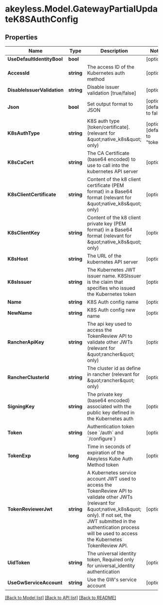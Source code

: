 # akeyless.Model.GatewayPartialUpdateK8SAuthConfig

## Properties

Name | Type | Description | Notes
------------ | ------------- | ------------- | -------------
**UseDefaultIdentityBool** | **bool** |  | [optional] 
**AccessId** | **string** | The access ID of the Kubernetes auth method | [optional] 
**DisableIssuerValidation** | **string** | Disable issuer validation [true/false] | [optional] 
**Json** | **bool** | Set output format to JSON | [optional] [default to false]
**K8sAuthType** | **string** | K8S auth type [token/certificate]. (relevant for \&quot;native_k8s\&quot; only) | [optional] [default to "token"]
**K8sCaCert** | **string** | The CA Certificate (base64 encoded) to use to call into the kubernetes API server | [optional] 
**K8sClientCertificate** | **string** | Content of the k8 client certificate (PEM format) in a Base64 format (relevant for \&quot;native_k8s\&quot; only) | [optional] 
**K8sClientKey** | **string** | Content of the k8 client private key (PEM format) in a Base64 format (relevant for \&quot;native_k8s\&quot; only) | [optional] 
**K8sHost** | **string** | The URL of the kubernetes API server | [optional] 
**K8sIssuer** | **string** | The Kubernetes JWT issuer name. K8SIssuer is the claim that specifies who issued the Kubernetes token | [optional] 
**Name** | **string** | K8S Auth config name | [optional] 
**NewName** | **string** | K8S Auth config new name | [optional] 
**RancherApiKey** | **string** | The api key used to access the TokenReview API to validate other JWTs (relevant for \&quot;rancher\&quot; only) | [optional] 
**RancherClusterId** | **string** | The cluster id as define in rancher (relevant for \&quot;rancher\&quot; only) | [optional] 
**SigningKey** | **string** | The private key (base64 encoded) associated with the public key defined in the Kubernetes auth | [optional] 
**Token** | **string** | Authentication token (see &#x60;/auth&#x60; and &#x60;/configure&#x60;) | [optional] 
**TokenExp** | **long** | Time in seconds of expiration of the Akeyless Kube Auth Method token | [optional] 
**TokenReviewerJwt** | **string** | A Kubernetes service account JWT used to access the TokenReview API to validate other JWTs (relevant for \&quot;native_k8s\&quot; only). If not set, the JWT submitted in the authentication process will be used to access the Kubernetes TokenReview API. | [optional] 
**UidToken** | **string** | The universal identity token, Required only for universal_identity authentication | [optional] 
**UseGwServiceAccount** | **string** | Use the GW&#39;s service account | [optional] 

[[Back to Model list]](../README.md#documentation-for-models) [[Back to API list]](../README.md#documentation-for-api-endpoints) [[Back to README]](../README.md)

